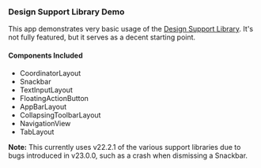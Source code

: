 ### Design Support Library Demo

This app demonstrates very basic usage of the [Design Support Library](http://android-developers.blogspot.com/2015/05/android-design-support-library.html). It's not fully featured, but it serves as a decent starting point.

#### Components Included
* CoordinatorLayout
* Snackbar
* TextInputLayout
* FloatingActionButton
* AppBarLayout
* CollapsingToolbarLayout
* NavigationView
* TabLayout

__Note:__ This currently uses v22.2.1 of the various support libraries due to bugs introduced in v23.0.0, such as a crash when dismissing a Snackbar.